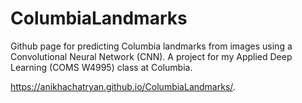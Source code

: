 # ColumbiaLandmarks
Github page for predicting Columbia landmarks from images using a Convolutional Neural Network (CNN). A project for my Applied Deep Learning (COMS W4995) class at Columbia.   

https://anikhachatryan.github.io/ColumbiaLandmarks/.
